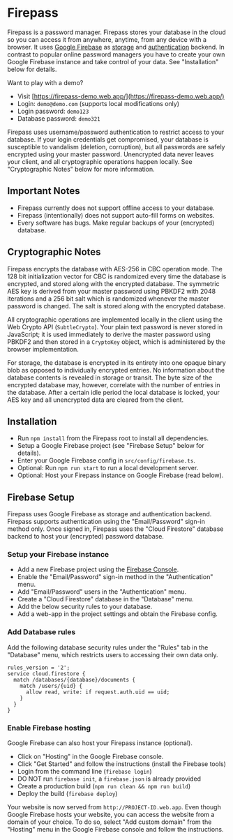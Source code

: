 # Firepass

Firepass is a password manager. Firepass stores your database in the cloud so
you can access it from anywhere, anytime, from any device with a browser. It
uses [Google Firebase](https://firebase.google.com/) as
[storage](https://firebase.google.com/products/firestore) and
[authentication](https://firebase.google.com/products/auth) backend. In contrast
to popular online password managers you have to create your own Google Firebase
instance and take control of your data. See "Installation" below for details.

Want to play with a demo?

* Visit [https://firepass-demo.web.app/](https://firepass-demo.web.app/)
* Login: `demo@demo.com` (supports local modifications only)
* Login password: `demo123`
* Database password: `demo321`

Firepass uses username/password authentication to restrict access to your
database. If your login credentials get compromised, your database is
susceptible to vandalism (deletion, corruption), but all passwords are safely
encrypted using your master password. Unencrypted data never leaves your client,
and all cryptographic operations happen locally. See "Cryptographic Notes" below
for more information.

## Important Notes

* Firepass currently does not support offline access to your database.
* Firepass (intentionally) does not support auto-fill forms on websites.
* Every software has bugs. Make regular backups of your (encrypted) database.

## Cryptographic Notes

Firepass encrypts the database with AES-256 in CBC operation mode. The 128 bit
initialization vector for CBC is randomized every time the database is
encrypted, and stored along with the encrypted database. The symmetric AES key
is derived from your master password using PBKDF2 with 2048 iterations and a
256 bit salt which is randomized whenever the master password is changed. The
salt is stored along with the encrypted database.

All cryptographic operations are implemented locally in the client using the
Web Crypto API (`SubtleCrypto`). Your plain text password is never stored in
JavaScript; it is used immediately to derive the master password using PBKDF2
and then stored in a `CryptoKey` object, which is administered by the browser
implementation.

For storage, the database is encrypted in its entirety into one opaque binary
blob as opposed to individually encrypted entries. No information about the
database contents is revealed in storage or transit. The byte size of the
encrypted database may, however, correlate with the number of entries in the
database. After a certain idle period the local database is locked, your AES key
and all unencrypted data are cleared from the client.

## Installation

* Run `npm install` from the Firepass root to install all dependencies.
* Setup a Google Firebase project (see "Firebase Setup" below for details).
* Enter your Google Firebase config in `src/config/firebase.ts`.
* Optional: Run `npm run start` to run a local development server.
* Optional: Host your Firepass instance on Google Firebase (read below).

## Firebase Setup

Firepass uses Google Firebase as storage and authentication backend. Firepass
supports authentication using the "Email/Password" sign-in method only. Once
signed in, Firepass uses the "Cloud Firestore" database backend to host your
(encrypted) password database.

### Setup your Firebase instance

* Add a new Firebase project using the
  [Firebase Console](https://console.firebase.google.com/).
* Enable the "Email/Password" sign-in method in the "Authentication" menu.
* Add "Email/Password" users in the "Authentication" menu.
* Create a "Cloud Firestore" database in the "Database" menu.
* Add the below security rules to your database.
* Add a web-app in the project settings and obtain the Firebase config.

### Add Database rules

Add the following database security rules under the "Rules" tab in the
"Database" menu, which restricts users to accessing their own data only.

```text
rules_version = '2';
service cloud.firestore {
  match /databases/{database}/documents {
    match /users/{uid} {
      allow read, write: if request.auth.uid == uid;
    }
  }
}
```

### Enable Firebase hosting

Google Firebase can also host your Firepass instance (optional).

* Click on "Hosting" in the Google Firebase console.
* Click "Get Started" and follow the instructions (install the Firebase tools)
* Login from the command line (`firebase login`)
* DO NOT run `firebase init`, a `firebase.json` is already provided
* Create a production build (`npm run clean && npm run build`)
* Deploy the build (`firebase deploy`)

Your website is now served from `http://PROJECT-ID.web.app`. Even though Google
Firebase hosts your website, you can access the website from a domain of your
choice. To do so, select "Add custom domain" from the "Hosting" menu in the
Google Firebase console and follow the instructions.
